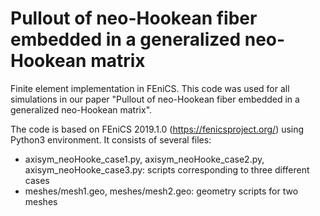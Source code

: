# Pullout of neo-Hookean fiber embedded in a generalized neo-Hookean matrix
Finite element implementation in FEniCS. This code was used for all simulations in our paper "Pullout of neo-Hookean fiber embedded in a generalized neo-Hookean matrix".

The code is based on FEniCS 2019.1.0 (https://fenicsproject.org/) using Python3 environment. It consists of several files:
* axisym_neoHooke_case1.py, axisym_neoHooke_case2.py, axisym_neoHooke_case3.py: scripts corresponding to three different cases
* meshes/mesh1.geo, meshes/mesh2.geo: geometry scripts for two meshes 

